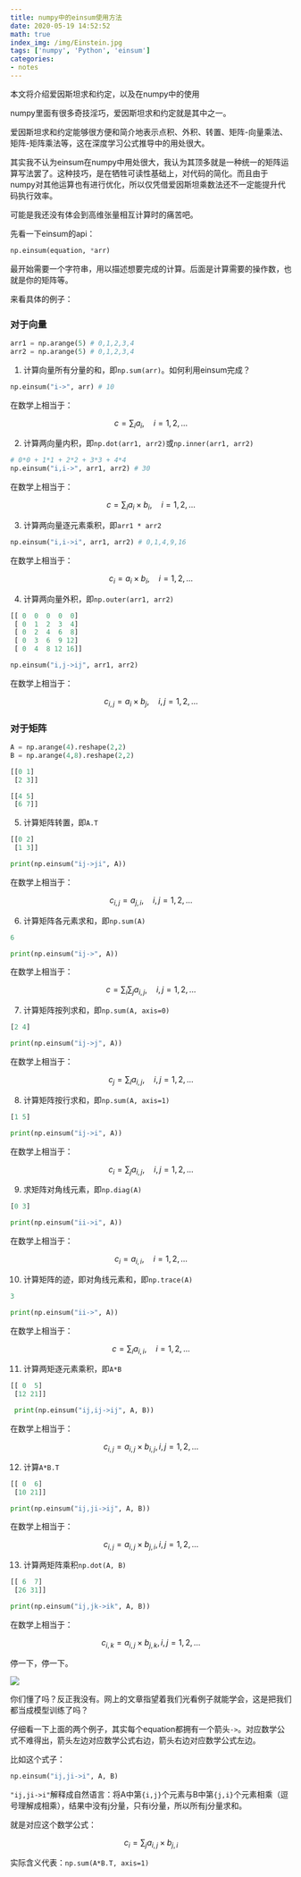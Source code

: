 ```yaml
---
title: numpy中的einsum使用方法
date: 2020-05-19 14:52:52
math: true
index_img: /img/Einstein.jpg
tags: ['numpy', 'Python', 'einsum']
categories: 
- notes
---
```

本文将介绍爱因斯坦求和约定，以及在numpy中的使用
<!--more--->

numpy里面有很多奇技淫巧，爱因斯坦求和约定就是其中之一。

爱因斯坦求和约定能够很方便和简介地表示点积、外积、转置、矩阵-向量乘法、矩阵-矩阵乘法等，这在深度学习公式推导中的用处很大。

其实我不认为einsum在numpy中用处很大，我认为其顶多就是一种统一的矩阵运算写法罢了。这种技巧，是在牺牲可读性基础上，对代码的简化。而且由于numpy对其他运算也有进行优化，所以仅凭借爱因斯坦乘数法还不一定能提升代码执行效率。

可能是我还没有体会到高维张量相互计算时的痛苦吧。

先看一下einsum的api：

```python
np.einsum(equation, *arr)
```

最开始需要一个字符串，用以描述想要完成的计算。后面是计算需要的操作数，也就是你的矩阵等。

来看具体的例子：

### 对于向量

```python
arr1 = np.arange(5) # 0,1,2,3,4
arr2 = np.arange(5) # 0,1,2,3,4

```

1. 计算向量所有分量的和，即`np.sum(arr)`。如何利用einsum完成？

```python
np.einsum("i->", arr) # 10
```

在数学上相当于：

$$
c = \sum_{i} a_i,\quad i = 1, 2, \dots
$$

2. 计算两向量内积，即`np.dot(arr1, arr2)`或`np.inner(arr1, arr2)`

```python
# 0*0 + 1*1 + 2*2 + 3*3 + 4*4
np.einsum("i,i->", arr1, arr2) # 30
```

在数学上相当于：

$$
c = \sum_{i} a_i \times b_i,\quad i = 1, 2, \dots
$$

3. 计算两向量逐元素乘积，即`arr1 * arr2`

```python
np.einsum("i,i->i", arr1, arr2) # 0,1,4,9,16
```

在数学上相当于：

$$
c_i = a_i \times b_i,\quad i = 1, 2, \dots
$$

4. 计算两向量外积，即`np.outer(arr1, arr2)`

```python
[[ 0  0  0  0  0]
 [ 0  1  2  3  4]
 [ 0  2  4  6  8]
 [ 0  3  6  9 12]
 [ 0  4  8 12 16]]

np.einsum("i,j->ij", arr1, arr2)
```

在数学上相当于：

$$
c_{i,j} = a_i \times b_j,\quad i,j = 1, 2, \dots
$$

### 对于矩阵

```python
A = np.arange(4).reshape(2,2)
B = np.arange(4,8).reshape(2,2)

[[0 1]
 [2 3]]

[[4 5]
 [6 7]]
```

5. 计算矩阵转置，即`A.T`

```python
[[0 2]
 [1 3]]

print(np.einsum("ij->ji", A))
```

在数学上相当于：

$$
c_{i,j} = a_{j,i},\quad i,j = 1, 2, \dots
$$

6. 计算矩阵各元素求和，即`np.sum(A)`

```python
6

print(np.einsum("ij->", A))
```

在数学上相当于：

$$
c = \sum_{i}\sum_{j}a_{i,j},\quad i,j = 1, 2, \dots
$$

7. 计算矩阵按列求和，即`np.sum(A, axis=0)`

```python
[2 4]

print(np.einsum("ij->j", A))
```

在数学上相当于：

$$
c_{j} = \sum_{i}a_{i,j},\quad i,j = 1, 2, \dots
$$

8. 计算矩阵按行求和，即`np.sum(A, axis=1)`

```python
[1 5]

print(np.einsum("ij->i", A))
```

在数学上相当于：

$$
c_{i} = \sum_{j}a_{i,j},\quad i,j = 1, 2, \dots
$$

9. 求矩阵对角线元素，即`np.diag(A)`

```python
[0 3]

print(np.einsum("ii->i", A))
```

在数学上相当于：

$$
c_{i} = a_{i,i},\quad i = 1, 2, \dots
$$

10. 计算矩阵的迹，即对角线元素和，即`np.trace(A)`

```python
3

print(np.einsum("ii->", A))
```

在数学上相当于：

$$
c = \sum_{i}a_{i,i},\quad i = 1, 2, \dots
$$

11. 计算两矩逐元素乘积，即`A*B`

```python
[[ 0  5]
 [12 21]]

 print(np.einsum("ij,ij->ij", A, B))
```

在数学上相当于：

$$
c_{i,j} = a_{i,j} \times b_{i,j}, i,j = 1, 2, \dots
$$

12. 计算`A*B.T`

```python
[[ 0  6]
 [10 21]]

print(np.einsum("ij,ji->ij", A, B))
```

在数学上相当于：

$$
c_{i,j} = a_{i,j} \times b_{j,i}, i,j = 1, 2, \dots
$$

13. 计算两矩阵乘积`np.dot(A, B)`

```python
[[ 6  7]
 [26 31]]

print(np.einsum("ij,jk->ik", A, B))
```

在数学上相当于：

$$
c_{i,k} = a_{i,j} \times b_{j,k}, i,j = 1, 2, \dots
$$

停一下，停一下。

![](numpy中的einsum使用方法/2020-05-20-09-45-48.png)

你们懂了吗？反正我没有。网上的文章指望着我们光看例子就能学会，这是把我们都当成模型训练了吗？

仔细看一下上面的两个例子，其实每个equation都拥有一个箭头`->`。对应数学公式不难得出，箭头左边对应数学公式右边，箭头右边对应数学公式左边。

比如这个式子：

```python
np.einsum("ij,ji->i", A, B)
```

`"ij,ji->i"`解释成自然语言：将A中第`{i,j}`个元素与B中第`{j,i}`个元素相乘（逗号理解成相乘），结果中没有j分量，只有i分量，所以所有j分量求和。

就是对应这个数学公式：

$$
c_i = \sum_{j}a_{i,j}\times b_{j,i}
$$

实际含义代表：`np.sum(A*B.T, axis=1)`